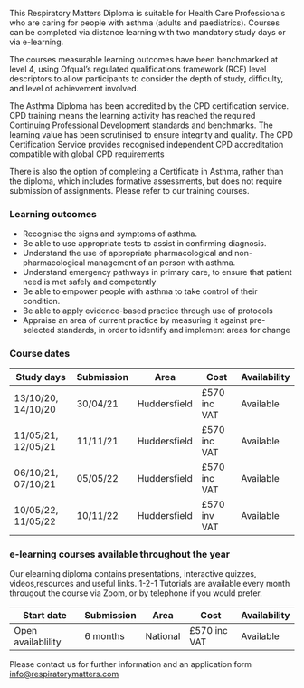This Respiratory Matters Diploma is suitable for Health Care Professionals  who are caring for people with asthma (adults and paediatrics). Courses can be completed via distance learning with two mandatory study days or via e-learning.

The courses measurable learning outcomes have been benchmarked at level 4, using Ofqual’s regulated qualifications framework (RCF) level descriptors to allow participants to consider the depth of study, difficulty, and level of achievement involved. 

The Asthma Diploma has been accredited by the CPD certification service. CPD training means the learning activity has reached the required Continuing Professional Development standards and benchmarks. The learning value has been scrutinised to ensure integrity and quality. The CPD Certification Service provides recognised independent CPD accreditation compatible with global CPD requirements

There is also the option of completing a Certificate in Asthma, rather than the diploma, which includes formative assessments, but does not require submission of assignments. Please refer to our training courses.

### Learning outcomes

* Recognise the signs and symptoms of asthma.
* Be able to use appropriate tests to assist in confirming diagnosis.
* Understand the use of appropriate pharmacological and non-pharmacological management of an person with asthma.
* Understand emergency pathways in primary care, to ensure that patient need is met safely and competently
* Be able to empower people with asthma to take control of their condition.
* Be able to apply evidence-based practice through use of protocols
* Appraise an area of current practice by measuring it against pre-selected standards, in order to identify and implement areas   for change

### Course dates

|Study days            | Submission | Area           | Cost          |Availability |
---------------------- |------------|----------------|---------------|-------------
|13/10/20, 14/10/20    | 30/04/21   | Huddersfield   | £570 inc VAT  |Available    |
|11/05/21, 12/05/21    | 11/11/21   | Huddersfield   | £570 inc VAT  |Available    |
|06/10/21, 07/10/21    | 05/05/22   | Huddersfield   | £570 inc VAT  |Available    |
|10/05/22, 11/05/22    | 10/11/22   | Huddersfield   | £570 inv VAT  |Available    |

### e-learning courses available throughout the year

Our elearning diploma contains presentations, interactive quizzes, videos,resources and useful links. 1-2-1 Tutorials are available every month througout the course via Zoom, or by telephone if you would prefer.

|Start date            | Submission | Area           | Cost          |Availability |
---------------------- |------------|----------------|---------------|-------------
|Open availablility    | 6 months   | National       | £570 inc VAT  |Available    |        



Please contact us for further information and an application form info@respiratorymatters.com
